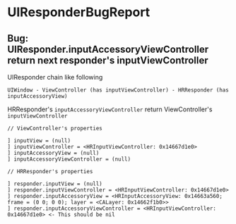 # UIResponderBugReport

## Bug: UIResponder.inputAccessoryViewController return next responder's inputViewController

UIResponder chain like following

```
UIWindow - ViewController (has inputViewController) - HRResponder (has inputAccessoryView)
```

HRResponder's `inputAccessoryViewController` return ViewController's `inputViewController`

```log
// ViewController's properties

] inputView = (null)
] inputViewController = <HRInputViewController: 0x14667d1e0>
] inputAccessoryView = (null)
] inputAccessoryViewController = (null)

// HRResponder's properties

] responder.inputView = (null)
] responder.inputViewController = <HRInputViewController: 0x14667d1e0>
] responder.inputAccessoryView = <HRInputAccessoryView: 0x14663a560; frame = (0 0; 0 0); layer = <CALayer: 0x14662f1b0>>
] responder.inputAccessoryViewController = <HRInputViewController: 0x14667d1e0> <- This should be nil

```



